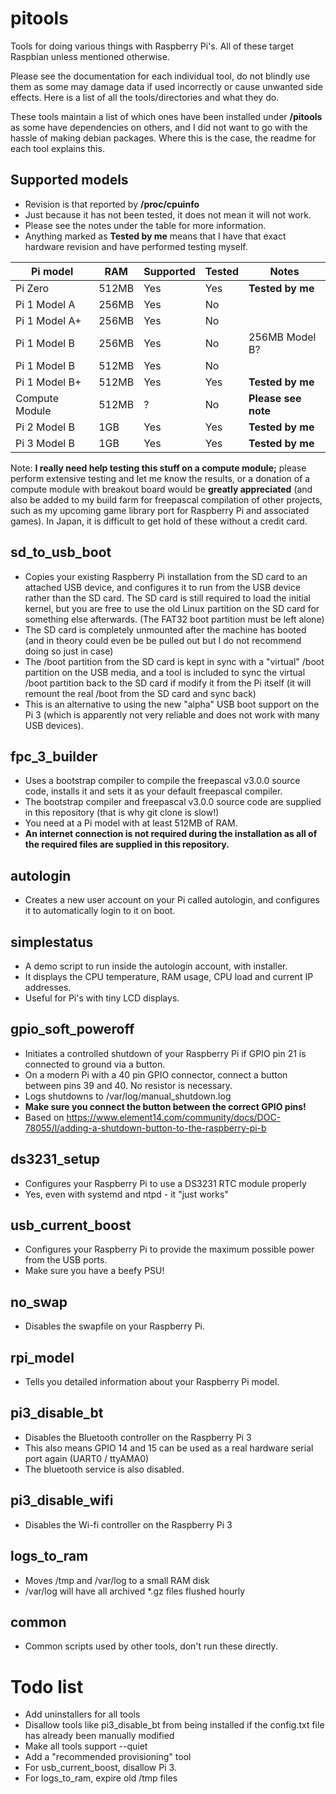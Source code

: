 # pitools
Tools for doing various things with Raspberry Pi's. All of these target Raspbian unless mentioned otherwise.

Please see the documentation for each individual tool, do not blindly use them as some may damage data if used incorrectly or cause unwanted side effects. Here is a list of all the tools/directories and what they do.

These tools maintain a list of which ones have been installed under **/pitools** as some have dependencies on others, and I did not want to go with the hassle of making debian packages. Where this is the case, the readme for each tool explains this.

## Supported models

* Revision is that reported by **/proc/cpuinfo**
* Just because it has not been tested, it does not mean it will not work.
* Please see the notes under the table for more information.
* Anything marked as **Tested by me** means that I have that exact hardware revision and have performed testing myself.

Pi model | RAM | Supported | Tested | Notes |
-------- | --- | --------- | ------ | ----- |
Pi Zero | 512MB | Yes | Yes | **Tested by me**
Pi 1 Model A | 256MB | Yes | No |
Pi 1 Model A+ | 256MB | Yes | No |
Pi 1 Model B | 256MB | Yes | No | 256MB Model B?
Pi 1 Model B | 512MB | Yes | No |
Pi 1 Model B+ | 512MB | Yes | Yes | **Tested by me**
Compute Module | 512MB | ? | No | **Please see note**
Pi 2 Model B | 1GB | Yes | Yes | **Tested by me**
Pi 3 Model B | 1GB | Yes | Yes | **Tested by me**

Note: **I really need help testing this stuff on a compute module;** please perform extensive testing and let me know the results, or a donation of a compute module with breakout board would be **greatly appreciated** (and also be added to my build farm for freepascal compilation of other projects, such as my upcoming game library port for Raspberry Pi and associated games). In Japan, it is difficult to get hold of these without a credit card.

## sd_to_usb_boot

* Copies your existing Raspberry Pi installation from the SD card to an attached USB device, and configures it to run from the USB device rather than the SD card. The SD card is still required to load the initial kernel, but you are free to use the old Linux partition on the SD card for something else afterwards. (The FAT32 boot partition must be left alone)
* The SD card is completely unmounted after the machine has booted (and in theory could even be be pulled out but I do not recommend doing so just in case)
* The /boot partition from the SD card is kept in sync with a "virtual" /boot partition on the USB media, and a tool is included to sync the virtual /boot partition back to the SD card if modify it from the Pi itself (it will remount the real /boot from the SD card and sync back)
* This is an alternative to using the new "alpha" USB boot support on the Pi 3 (which is apparently not very reliable and does not work with many USB devices).

## fpc_3_builder

* Uses a bootstrap compiler to compile the freepascal v3.0.0 source code, installs it and sets it as your default freepascal compiler.
* The bootstrap compiler and freepascal v3.0.0 source code are supplied in this repository (that is why git clone is slow!)
* You need at a Pi model with at least 512MB of RAM.
* __An internet connection is not required during the installation as all of the required files are supplied in this repository.__

## autologin

* Creates a new user account on your Pi called autologin, and configures it to automatically login to it on boot.

## simplestatus

* A demo script to run inside the autologin account, with installer.
* It displays the CPU temperature, RAM usage, CPU load and current IP addresses.
* Useful for Pi's with tiny LCD displays.

## gpio_soft_poweroff

* Initiates a controlled shutdown of your Raspberry Pi if GPIO pin 21 is connected to ground via a button.
* On a modern Pi with a 40 pin GPIO connector, connect a button between pins 39 and 40. No resistor is necessary.
* Logs shutdowns to /var/log/manual_shutdown.log
* **Make sure you connect the button between the correct GPIO pins!**
* Based on https://www.element14.com/community/docs/DOC-78055/l/adding-a-shutdown-button-to-the-raspberry-pi-b

## ds3231_setup

* Configures your Raspberry Pi to use a DS3231 RTC module properly
* Yes, even with systemd and ntpd - it "just works"

## usb_current_boost

* Configures your Raspberry Pi to provide the maximum possible power from the USB ports.
* Make sure you have a beefy PSU!

## no_swap

* Disables the swapfile on your Raspberry Pi.

## rpi_model

* Tells you detailed information about your Raspberry Pi model.

## pi3_disable_bt

* Disables the Bluetooth controller on the Raspberry Pi 3
* This also means GPIO 14 and 15 can be used as a real hardware serial port again (UART0 / ttyAMA0)
* The bluetooth service is also disabled.

## pi3_disable_wifi

* Disables the Wi-fi controller on the Raspberry Pi 3

## logs_to_ram

* Moves /tmp and /var/log to a small RAM disk
* /var/log will have all archived *.gz files flushed hourly

## common

* Common scripts used by other tools, don't run these directly.

# Todo list

* Add uninstallers for all tools
* Disallow tools like pi3_disable_bt from being installed if the config.txt file has already been manually modified
* Make all tools support --quiet
* Add a "recommended provisioning" tool
* For usb_current_boost, disallow Pi 3.
* For logs_to_ram, expire old /tmp files
